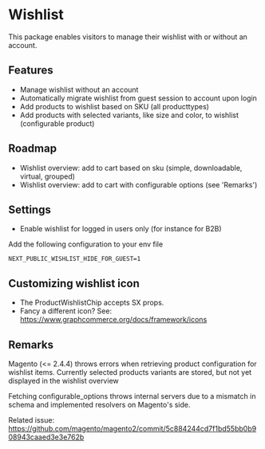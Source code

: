 # Wishlist

This package enables visitors to manage their wishlist with or without an
account.

## Features

- Manage wishlist without an account
- Automatically migrate wishlist from guest session to account upon login
- Add products to wishlist based on SKU (all producttypes)
- Add products with selected variants, like size and color, to wishlist
  (configurable product)

## Roadmap

- Wishlist overview: add to cart based on sku (simple, downloadable, virtual,
  grouped)
- Wishlist overview: add to cart with configurable options (see 'Remarks')

## Settings

- Enable wishlist for logged in users only (for instance for B2B)

Add the following configuration to your env file

```
NEXT_PUBLIC_WISHLIST_HIDE_FOR_GUEST=1
```

## Customizing wishlist icon

- The ProductWishlistChip accepts SX props.
- Fancy a different icon? See:
  https://www.graphcommerce.org/docs/framework/icons

## Remarks

Magento (<= 2.4.4) throws errors when retrieving product configuration for
wishlist items. Currently selected products variants are stored, but not yet
displayed in the wishlist overview

Fetching configurable_options throws internal servers due to a mismatch in
schema and implemented resolvers on Magento's side.

Related issue:
https://github.com/magento/magento2/commit/5c884244cd7f1bd55bb0b908943caaed3e3e762b
